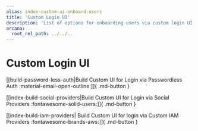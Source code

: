 ```yaml
---
alias: index-custom-ui-onboard-users
title: 'Custom Login UI'
description: 'List of options for onboarding users via custom login UI - passwordless login, login via social authentication providers or custom authentication providers.'
arcana:
  root_rel_path: ../../..
---
```


# Custom Login UI

[[build-password-less-auth|Build Custom UI for Login via Passwordless Auth :material-email-open-outline:]]{ .md-button }

[[index-build-social-providers|Build Custom UI for Login via Social Providers :fontawesome-solid-users:]]{ .md-button } 

[[index-build-iam-providers| Build Custom UI for login via Custom IAM Providers :fontawesome-brands-aws:]]{ .md-button }